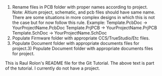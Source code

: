 1) Rename files in PCB folder with proper names according to project.
	   Note: Altium project, schematic, and  pcb files should have same name.
	   There are some situations in more complex designs in which this is not the
	   case but for now follow this rule.
	   Example: Template.PcbDoc -> YourProjectName.PcbDoc
				Template.PrjPCB -> YourProjectName.PrjPCB
				Template.SchDoc -> YourProjectName.SchDoc
2) Populate Firmware folder with appropriate CCS/TrueStudio/Etc files.
3) Populate Document folder with appropriate documents files for project.3) Populate Document folder with appropriate documents files for project.


This is Raul Rolon's README file for the Git Tutorial. The above text is part of the tutorial.
I currently do not have a project.